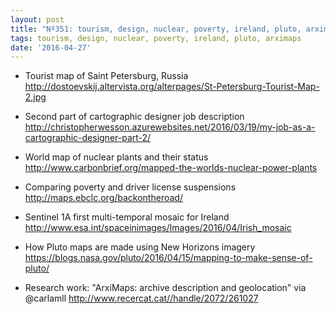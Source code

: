 ```yaml
---
layout: post
title: "Nº351: tourism, design, nuclear, poverty, ireland, pluto, arximaps"
tags: tourism, design, nuclear, poverty, ireland, pluto, arximaps
date: '2016-04-27'
---
```


* Tourist map of Saint Petersburg, Russia
  http://dostoevskij.altervista.org/alterpages/St-Petersburg-Tourist-Map-2.jpg

* Second part of cartographic designer job description
  http://christopherwesson.azurewebsites.net/2016/03/19/my-job-as-a-cartographic-designer-part-2/

* World map of nuclear plants and their status
  http://www.carbonbrief.org/mapped-the-worlds-nuclear-power-plants

* Comparing poverty and driver license suspensions
  http://maps.ebclc.org/backontheroad/

* Sentinel 1A first multi-temporal mosaic for Ireland
  http://www.esa.int/spaceinimages/Images/2016/04/Irish_mosaic

* How Pluto maps are made using New Horizons imagery
  https://blogs.nasa.gov/pluto/2016/04/15/mapping-to-make-sense-of-pluto/

* Research work: "ArxiMaps: archive description and geolocation" via @carlamll
  http://www.recercat.cat//handle/2072/261027
